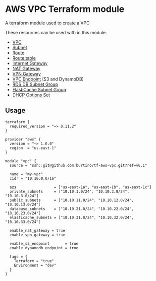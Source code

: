 # AWS VPC Terraform module

A terraform module used to create a VPC

These resources can be used with in this module:

* [VPC](https://www.terraform.io/docs/providers/aws/r/vpc.html)
* [Subnet](https://www.terraform.io/docs/providers/aws/r/subnet.html)
* [Route](https://www.terraform.io/docs/providers/aws/r/route.html)
* [Route table](https://www.terraform.io/docs/providers/aws/r/route_table.html)
* [Internet Gateway](https://www.terraform.io/docs/providers/aws/r/internet_gateway.html)
* [NAT Gateway](https://www.terraform.io/docs/providers/aws/r/nat_gateway.html)
* [VPN Gateway](https://www.terraform.io/docs/providers/aws/r/vpn_gateway.html)
* [VPC Endpoint](https://www.terraform.io/docs/providers/aws/r/vpc_endpoint.html) (S3 and DynamoDB)
* [RDS DB Subnet Group](https://www.terraform.io/docs/providers/aws/r/db_subnet_group.html)
* [ElastiCache Subnet Group](https://www.terraform.io/docs/providers/aws/r/elasticache_subnet_group.html)
* [DHCP Options Set](https://www.terraform.io/docs/providers/aws/r/vpc_dhcp_options.html)

## Usage

```hcl
terraform {
  required_version = "~> 0.11.2"
}

provider "aws" {
  version = "~> 1.0.0"
  region  = "us-east-1"
}

module "vpc" {
  source = "ssh::git@github.com:burtino/tf-aws-vpc.git?ref=v0.1"

  name = "my-vpc"
  cidr = "10.10.0.0/16"

  azs                 = ["us-east-1a", "us-east-1b", "us-east-1c"]
  private_subnets     = ["10.10.1.0/24", "10.10.2.0/24", "10.10.3.0/24"]
  public_subnets      = ["10.10.11.0/24", "10.10.12.0/24", "10.10.13.0/24"]
  database_subnets    = ["10.10.21.0/24", "10.10.22.0/24", "10.10.23.0/24"]
  elasticache_subnets = ["10.10.31.0/24", "10.10.32.0/24", "10.10.33.0/24"]

  enable_nat_gateway = true
  enable_vpn_gateway = true

  enable_s3_endpoint       = true
  enable_dynamodb_endpoint = true

  tags = {
    Terraform = "true"
    Environment = "dev"
  }
}
```
